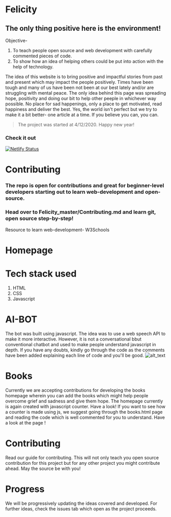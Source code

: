 
# Felicity
## The only thing positive here is the environment!
Objective-
1. To teach people open source and web development with carefully commented pieces of code.
2. To show how an idea of helping others could be put into action with the help of technology.

The idea of this website is to bring positive and impactful stories from past and present which may impact the people positively.
Times have been tough and many of us have been not been at our best lately and/or are struggling with mental peace. The only idea behind this page was spreading hope, positivity and doing our bit to help other peeple in whichever way possible.
No place for sad happenings, only a place to get motivated, read happiness and deliver the best.
Yes, the world isn't perfect but we try to make it a bit better- one article at a time.
If you believe you can, you can.


> The project was started at 4/12/2020. Happy new year!

### Check it out 
[![Netlify Status](https://api.netlify.com/api/v1/badges/63cfc3a7-6214-4f50-8548-6c5a56888fa8/deploy-status)](https://app.netlify.com/sites/felicity/deploys)

# Contributing

### The repo is open for contributions and great for beginner-level developers starting out to learn web-development and open-source.
### Head over to Felicity_master/Contributing.md and learn git, open source step-by-step!

Resource to learn web-development- W3Schools

# Homepage
# Tech stack used
1. HTML
2. CSS
3. Javascript


# AI-BOT
The bot was built using javascript. The idea was to use a web speech API to make it more interactive. However, it is not a
conversational bbut conventional chatbot and used to make people understand javascript in depth. If you have any doubts, kindly go through the code as the comments have been added explaining each line of code and you'll be good.
![alt_text](https://github.com/joeyouss/Felicity/blob/main/Felicity_master/images/aib.png "AI Bot")

# Books
Currently we are accepting contributions for developing the books homepage wherein you can add the books which might help people overcome grief and sadness and give them hope. The homepage currently is again created with javascript counter. Have a look!
If you want to see how a counter is made using js, we suggest going through the books.html page and reading the code which is well commented for you to understand. Have a look at the page !

# Contributing
Read our guide for contributing. This will not only teach you open source contribution for this project but for any other project you might contribute ahead. May the source be with you!
# Progress
We will be progressively updating the ideas covered and developed. For further ideas, check the issues tab which open as the project proceeds.


